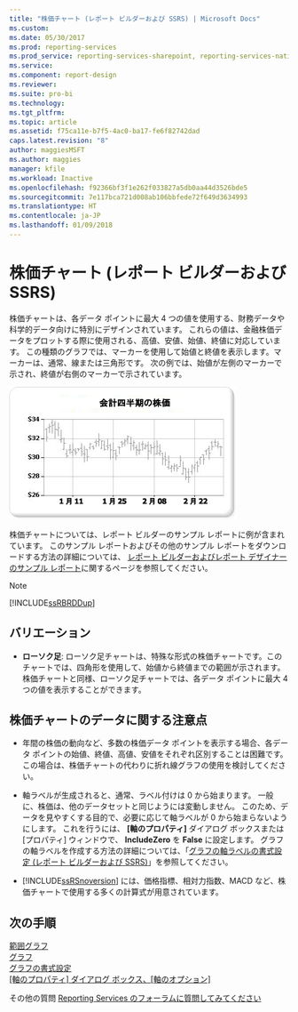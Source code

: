 ```yaml
---
title: "株価チャート (レポート ビルダーおよび SSRS) | Microsoft Docs"
ms.custom: 
ms.date: 05/30/2017
ms.prod: reporting-services
ms.prod_service: reporting-services-sharepoint, reporting-services-native
ms.service: 
ms.component: report-design
ms.reviewer: 
ms.suite: pro-bi
ms.technology: 
ms.tgt_pltfrm: 
ms.topic: article
ms.assetid: f75ca11e-b7f5-4ac0-ba17-fe6f82742dad
caps.latest.revision: "8"
author: maggiesMSFT
ms.author: maggies
manager: kfile
ms.workload: Inactive
ms.openlocfilehash: f92366bf3f1e262f033827a5db0aa44d3526bde5
ms.sourcegitcommit: 7e117bca721d008ab106bbfede72f649d3634993
ms.translationtype: HT
ms.contentlocale: ja-JP
ms.lasthandoff: 01/09/2018
---
```

# <a name="stock-charts-report-builder-and-ssrs"></a>株価チャート (レポート ビルダーおよび SSRS)

  株価チャートは、各データ ポイントに最大 4 つの値を使用する、財務データや科学的データ向けに特別にデザインされています。 これらの値は、金融株価データをプロットする際に使用される、高値、安値、始値、終値に対応しています。 この種類のグラフでは、マーカーを使用して始値と終値を表示します。マーカーは、通常、線または三角形です。 次の例では、始値が左側のマーカーで示され、終値が右側のマーカーで示されています。  
  
 ![株価チャート](../../reporting-services/report-design/media/rs-stockchart.gif "株価チャート")  
  
 株価チャートについては、レポート ビルダーのサンプル レポートに例が含まれています。 このサンプル レポートおよびその他のサンプル レポートをダウンロードする方法の詳細については、 [レポート ビルダーおよびレポート デザイナーのサンプル レポート](http://go.microsoft.com/fwlink/?LinkId=198283)に関するページを参照してください。  
  
> [!NOTE]  
>  [!INCLUDE[ssRBRDDup](../../includes/ssrbrddup-md.md)]  
  
## <a name="variations"></a>バリエーション  
  
-   **ローソク足**: ローソク足チャートは、特殊な形式の株価チャートです。このチャートでは、四角形を使用して、始値から終値までの範囲が示されます。 株価チャートと同様、ローソク足チャートでは、各データ ポイントに最大 4 つの値を表示することができます。  
  
## <a name="data-considerations-for-stock-charts"></a>株価チャートのデータに関する注意点  
  
-   年間の株価の動向など、多数の株価データ ポイントを表示する場合、各データ ポイントの始値、終値、高値、安値をそれぞれ区別することは困難です。 この場合は、株価チャートの代わりに折れ線グラフの使用を検討してください。  
  
-   軸ラベルが生成されると、通常、ラベル付けは 0 から始まります。  一般に、株価は、他のデータセットと同じようには変動しません。 このため、データを見やすくする目的で、必要に応じて軸ラベルが 0 から始まらないようにします。 これを行うには、 **[軸のプロパティ]** ダイアログ ボックスまたは [プロパティ] ウィンドウで、 **IncludeZero** を **False** に設定します。 グラフの軸ラベルを作成する方法の詳細については、「[グラフの軸ラベルの書式設定 &#40;レポート ビルダーおよび SSRS&#41;](../../reporting-services/report-design/formatting-axis-labels-on-a-chart-report-builder-and-ssrs.md)」を参照してください。  
  
-   [!INCLUDE[ssRSnoversion](../../includes/ssrsnoversion-md.md)] には、価格指標、相対力指数、MACD など、株価チャートで使用する多くの計算式が用意されています。  

## <a name="next-steps"></a>次の手順

[範囲グラフ](../../reporting-services/report-design/range-charts-report-builder-and-ssrs.md)   
[グラフ](../../reporting-services/report-design/charts-report-builder-and-ssrs.md)   
[グラフの書式設定](../../reporting-services/report-design/formatting-a-chart-report-builder-and-ssrs.md)   
[[軸のプロパティ] ダイアログ ボックス、[軸のオプション]](http://msdn.microsoft.com/library/b276e210-7a12-48ae-971b-7dabae51df11)  

その他の質問 [Reporting Services のフォーラムに質問してみてください](http://go.microsoft.com/fwlink/?LinkId=620231)
